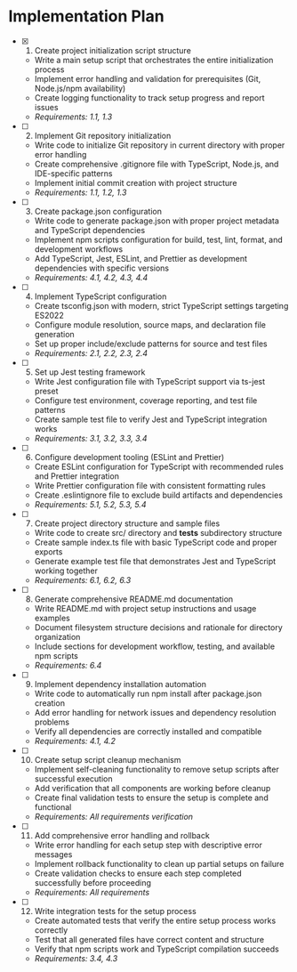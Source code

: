 # Implementation Plan

- [x] 1. Create project initialization script structure
  - Write a main setup script that orchestrates the entire initialization process
  - Implement error handling and validation for prerequisites (Git, Node.js/npm availability)
  - Create logging functionality to track setup progress and report issues
  - _Requirements: 1.1, 1.3_

- [ ] 2. Implement Git repository initialization
  - Write code to initialize Git repository in current directory with proper error handling
  - Create comprehensive .gitignore file with TypeScript, Node.js, and IDE-specific patterns
  - Implement initial commit creation with project structure
  - _Requirements: 1.1, 1.2, 1.3_

- [ ] 3. Create package.json configuration
  - Write code to generate package.json with proper project metadata and TypeScript dependencies
  - Implement npm scripts configuration for build, test, lint, format, and development workflows
  - Add TypeScript, Jest, ESLint, and Prettier as development dependencies with specific versions
  - _Requirements: 4.1, 4.2, 4.3, 4.4_

- [ ] 4. Implement TypeScript configuration
  - Create tsconfig.json with modern, strict TypeScript settings targeting ES2022
  - Configure module resolution, source maps, and declaration file generation
  - Set up proper include/exclude patterns for source and test files
  - _Requirements: 2.1, 2.2, 2.3, 2.4_

- [ ] 5. Set up Jest testing framework
  - Write Jest configuration file with TypeScript support via ts-jest preset
  - Configure test environment, coverage reporting, and test file patterns
  - Create sample test file to verify Jest and TypeScript integration works
  - _Requirements: 3.1, 3.2, 3.3, 3.4_

- [ ] 6. Configure development tooling (ESLint and Prettier)
  - Create ESLint configuration for TypeScript with recommended rules and Prettier integration
  - Write Prettier configuration file with consistent formatting rules
  - Create .eslintignore file to exclude build artifacts and dependencies
  - _Requirements: 5.1, 5.2, 5.3, 5.4_

- [ ] 7. Create project directory structure and sample files
  - Write code to create src/ directory and __tests__ subdirectory structure
  - Create sample index.ts file with basic TypeScript code and proper exports
  - Generate example test file that demonstrates Jest and TypeScript working together
  - _Requirements: 6.1, 6.2, 6.3_

- [ ] 8. Generate comprehensive README.md documentation
  - Write README.md with project setup instructions and usage examples
  - Document filesystem structure decisions and rationale for directory organization
  - Include sections for development workflow, testing, and available npm scripts
  - _Requirements: 6.4_

- [ ] 9. Implement dependency installation automation
  - Write code to automatically run npm install after package.json creation
  - Add error handling for network issues and dependency resolution problems
  - Verify all dependencies are correctly installed and compatible
  - _Requirements: 4.1, 4.2_

- [ ] 10. Create setup script cleanup mechanism
  - Implement self-cleaning functionality to remove setup scripts after successful execution
  - Add verification that all components are working before cleanup
  - Create final validation tests to ensure the setup is complete and functional
  - _Requirements: All requirements verification_

- [ ] 11. Add comprehensive error handling and rollback
  - Write error handling for each setup step with descriptive error messages
  - Implement rollback functionality to clean up partial setups on failure
  - Create validation checks to ensure each step completed successfully before proceeding
  - _Requirements: All requirements_

- [ ] 12. Write integration tests for the setup process
  - Create automated tests that verify the entire setup process works correctly
  - Test that all generated files have correct content and structure
  - Verify that npm scripts work and TypeScript compilation succeeds
  - _Requirements: 3.4, 4.3_